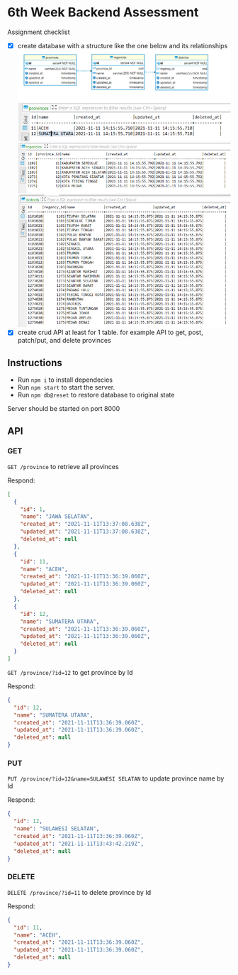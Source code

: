 # 6th Week Backend Assessment
Assignment checklist
- [x] create database with a structure like the one below and its relationships
  ![title](img/dbdesign.png)
  ![title](img/provinces.png)
  ![title](img/regencies.png)
  ![title](img/districts.png)
- [x] create crud API at least for 1 table. for example API to get, post, patch/put, and delete provinces

## Instructions
- Run ```npm i``` to install dependecies
- Run ```npm start``` to start the server.
- Run ```npm db@reset``` to restore database to original state

Server should be started on port 8000

## API
### GET
```GET /province``` to retrieve all provinces

Respond:
```json
[
  {
    "id": 1,
    "name": "JAWA SELATAN",
    "created_at": "2021-11-11T13:37:08.638Z",
    "updated_at": "2021-11-11T13:37:08.638Z",
    "deleted_at": null
  },
  {
    "id": 11,
    "name": "ACEH",
    "created_at": "2021-11-11T13:36:39.060Z",
    "updated_at": "2021-11-11T13:36:39.060Z",
    "deleted_at": null
  },
  {
    "id": 12,
    "name": "SUMATERA UTARA",
    "created_at": "2021-11-11T13:36:39.060Z",
    "updated_at": "2021-11-11T13:36:39.060Z",
    "deleted_at": null
  }
]

```

```GET /province/?id=12``` to get province by Id

Respond:
```json
{
  "id": 12,
  "name": "SUMATERA UTARA",
  "created_at": "2021-11-11T13:36:39.060Z",
  "updated_at": "2021-11-11T13:36:39.060Z",
  "deleted_at": null
}
```

### PUT
```PUT /province/?id=12&name=SULAWESI SELATAN``` to update province name by Id

Respond:
```json
{
  "id": 12,
  "name": "SULAWESI SELATAN",
  "created_at": "2021-11-11T13:36:39.060Z",
  "updated_at": "2021-11-11T13:43:42.219Z",
  "deleted_at": null
}
```

### DELETE
```DELETE /province/?id=11``` to delete province by Id

Respond:
```json
{
  "id": 11,
  "name": "ACEH",
  "created_at": "2021-11-11T13:36:39.060Z",
  "updated_at": "2021-11-11T13:36:39.060Z",
  "deleted_at": null
}
```